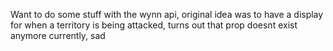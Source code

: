 Want to do some stuff with the wynn api, original idea was to have a display for when a territory is being attacked, turns out that prop doesnt exist anymore currently, sad